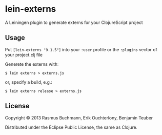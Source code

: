 # lein-externs

A Leiningen plugin to generate externs for your ClojureScript project

## Usage

Put `[lein-externs "0.1.5"]` into your `:user` profile or the `:plugins` vector of your project.clj file

Generete the externs with:

    $ lein externs > externs.js

or, specify a build, e.g.:

    $ lein externs release > externs.js



## License

Copyright © 2013 Rasmus Buchmann, Erik Ouchterlony, Benjamin Teuber

Distributed under the Eclipse Public License, the same as Clojure.
